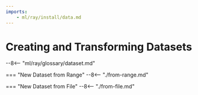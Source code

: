 ```yaml
---
imports:
    - ml/ray/install/data.md
---
```


# Creating and Transforming Datasets

--8<-- "ml/ray/glossary/dataset.md"

=== "New Dataset from Range"
    --8<-- "./from-range.md"

=== "New Dataset from File"
    --8<-- "./from-file.md"
